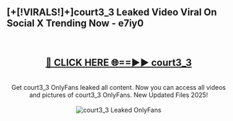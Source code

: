 <h2>[+[!VIRALS!]+]court3_3 Leaked Video Viral On Social X Trending Now - e7iy0</h2>
<br>
<div align="center">
<h2><a href="https://libra.edu.pl?court3_3" rel="nofollow">🔴 CLICK HERE 🌐==►► court3_3</a></h2>
<br>
Get court3_3 OnlyFans leaked all content. Now you can access all videos and pictures of court3_3 OnlyFans. New Updated Files 2025!
<br>
<br>
<a href="https://libra.edu.pl?court3_3" rel="nofollow" data-target="animated-image.originalLink"><img src="https://i.ibb.co.com/WyWwxjT/player-gif2.gif" alt="court3_3 Leaked OnlyFans" style="max-width: 100%; display: inline-block;" data-target="animated-image.originalImage"></a>
</div>
<br>